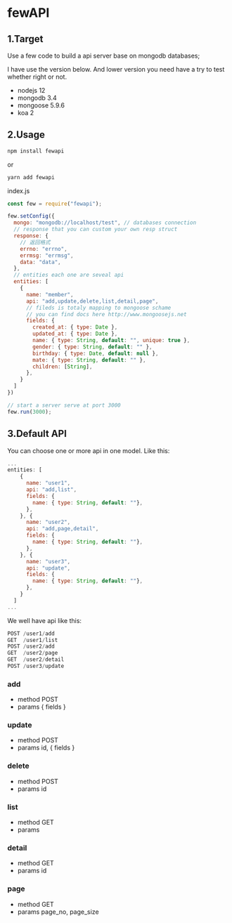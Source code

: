 # fewAPI

## 1.Target
Use a few code to build a api server base on mongodb databases;

I have use the version below.
And lower version you need have a try to test whether right or not.

- nodejs 12
- mongodb 3.4
- mongoose 5.9.6
- koa 2

## 2.Usage

```js
npm install fewapi
```
or
```js
yarn add fewapi
```

index.js
```js
const few = require("fewapi");

few.setConfig({
  mongo: "mongodb://localhost/test", // databases connection
  // response that you can custom your own resp struct
  response: {
    // 返回格式
    errno: "errno",
    errmsg: "errmsg",
    data: "data",
  },
  // entities each one are seveal api
  entities: [
    {
      name: "member",
      api: "add,update,delete,list,detail,page",
      // fileds is totaly mapping to mongoose schame
      // you can find docs here http://www.mongoosejs.net
      fields: {
        created_at: { type: Date },
        updated_at: { type: Date },
        name: { type: String, default: "", unique: true },
        gender: { type: String, default: "" },
        birthday: { type: Date, default: null },
        mate: { type: String, default: "" },
        children: [String],
      },
    }
  ]
})

// start a server serve at port 3000
few.run(3000);
```

## 3.Default API

You can choose one or more api in one model.
Like this:

```js
...
entities: [
    {
      name: "user1",
      api: "add,list",
      fields: {
        name: { type: String, default: ""},
      },
    }, {
      name: "user2",
      api: "add,page,detail",
      fields: {
        name: { type: String, default: ""},
      },
    }, {
      name: "user3",
      api: "update",
      fields: {
        name: { type: String, default: ""},
      },
    }
  ]
...
```

We well have api like this:

```js
POST /user1/add
GET  /user1/list
POST /user2/add
GET  /user2/page
GET  /user2/detail
POST /user3/update
```

### add
- method POST
- params { fields }

### update
- method POST
- params id, { fields }

### delete
- method POST
- params id

### list
- method GET
- params 

### detail
- method GET
- params id

### page
- method GET
- params page_no, page_size
